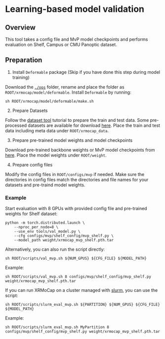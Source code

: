 # Learning-based model validation

## Overview

This tool takes a config file and MvP model checkpoints and performs evaluation on Shelf, Campus or CMU Panoptic dataset.

## Preparation

1. Install `Deformable` package (Skip if you have done this step during model training)

Download the [`./ops`](https://github.com/sail-sg/mvp/tree/main/lib/models/ops) folder, rename and place the folder as `ROOT/xrmocap/model/deformable`. Install `Deformable` by running:
```
sh ROOT/xrmocap/model/deformable/make.sh
```

2. Prepare Datasets

Follow the [dataset tool](./prepare_dataset.md) tutorial to prepare the train and test data. Some pre-processed datasets are available for download [here](../dataset_preparation.md). Place the train and test data including meta data under `ROOT/xrmocap_data`.


3. Prepare pre-trained model weights and model checkpoints

Download pre-trained backbone weights or MvP model checkpoints from [here](../../../configs/mvp/README.md). Place the model weights under `ROOT/weight`.

4. Prepare config files

Modify the config files in `ROOT/configs/mvp` if needed. Make sure the directories in config files match the directories and file names for your datasets and pre-traind model weights.


### Example

Start evaluation with 8 GPUs with provided config file and pre-trained weights for Shelf dataset:

```shell
python -m torch.distributed.launch \
    --nproc_per_node=8 \
    --use_env tools/val_model.py \
    --cfg configs/mvp/shelf_config/mvp_shelf.py \
    --model_path weight/xrmocap_mvp_shelf.pth.tar
```

Alternatively, you can also run the script directly:

```shell
sh ROOT/scripts/val_mvp.sh ${NUM_GPUS} ${CFG_FILE} ${MODEL_PATH}
```

Example:
```shell
sh ROOT/scripts/val_mvp.sh 8 configs/mvp/shelf_config/mvp_shelf.py weight/xrmocap_mvp_shelf.pth.tar
```

If you can run XRMoCap on a cluster managed with [slurm](https://slurm.schedmd.com/), you can use the script:
```shell
sh ROOT/scripts/slurm_eval_mvp.sh ${PARTITION} ${NUM_GPUS} ${CFG_FILE} ${MODEL_PATH}
```
Example:
```shell
sh ROOT/scripts/slurm_eval_mvp.sh MyPartition 8 configs/mvp/shelf_config/mvp_shelf.py weight/xrmocap_mvp_shelf.pth.tar
```
